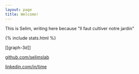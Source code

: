 ```yaml
---
layout: page
title: Welcome!
---
```


This is Selim, writing here because "Il faut cultiver notre jardin"

{% include stats.html  %}

[[graph-3d]]

[github.com/selimslab](https://github.com/selimslab)

[linkedin.com/in/time](https://linkedin.com/in/time)

